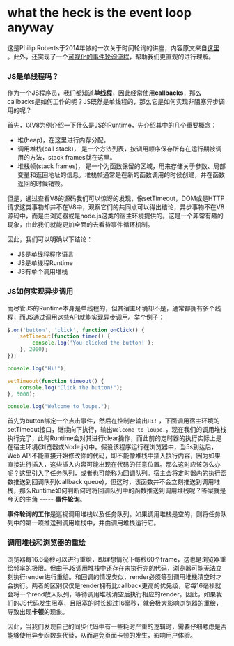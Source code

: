 # what the heck is the event loop anyway

这是Philip Roberts于2014年做的一次关于时间轮询的讲座，内容原文来自[这里](https://2014.jsconf.eu/speakers/philip-roberts-what-the-heck-is-the-event-loop-anyway.html) 。此外，还实现了一个[可视化的事件轮询流程](http://latentflip.com/loupe/?code=JC5vbignYnV0dG9uJywgJ2NsaWNrJywgZnVuY3Rpb24gb25DbGljaygpIHsKICAgIHNldFRpbWVvdXQoZnVuY3Rpb24gdGltZXIoKSB7CiAgICAgICAgY29uc29sZS5sb2coJ1lvdSBjbGlja2VkIHRoZSBidXR0b24hJyk7ICAgIAogICAgfSwgMjAwMCk7Cn0pOwoKY29uc29sZS5sb2coIkhpISIpOwoKc2V0VGltZW91dChmdW5jdGlvbiB0aW1lb3V0KCkgewogICAgY29uc29sZS5sb2coIkNsaWNrIHRoZSBidXR0b24hIik7Cn0sIDUwMDApOwoKY29uc29sZS5sb2coIldlbGNvbWUgdG8gbG91cGUuIik7!!!PGJ1dHRvbj5DbGljayBtZSE8L2J1dHRvbj4%3D)，帮助我们更直观的进行理解。

### JS是单线程吗？

作为一个JS程序员，我们都知道**单线程**，因此经常使用**callbacks**，那么callbacks是如何工作的呢？JS既然是单线程的，那么它是如何实现非阻塞异步调用的呢？

首先，以V8为例介绍一下什么是JS的Runtime，先介绍其中的几个重要概念：

* 堆\(heap\)，在这里进行内存分配。
* 调用堆栈\(call stack\)， 是一个方法列表，按调用顺序保存所有在运行期被调用的方法，stack frames就在这里。
* 堆栈帧\(stack frames\)， 是一个为函数保留的区域，用来存储关于参数、局部变量和返回地址的信息。堆栈帧通常是在新的函数调用的时候创建，并在函数返回的时候销毁。

但是，通过查看V8的源码我们可以惊讶的发现，像setTimeout，DOM或是HTTP请求这类事物却并不在V8中，观察它们的共同点可以得出结论，异步事物不在V8源码中，而是由浏览器或是node.js这类的宿主环境提供的。这是一个非常有趣的现象，由此我们就能更加全面的去看待事件循环机制。

因此，我们可以明确以下结论：

* JS是单线程程序语言
* JS是单线程Runtime
* JS有单个调用堆栈

### JS如何实现异步调用

而尽管JS的Runtime本身是单线程的，但其宿主环境却不是，通常都拥有多个线程，而JS通过调用这些API就能实现异步调用。举个例子：

```javascript
$.on('button', 'click', function onClick() {
    setTimeout(function timer() {
        console.log('You clicked the button!');    
    }, 2000);
});

console.log("Hi!");

setTimeout(function timeout() {
    console.log("Click the button!");
}, 5000);

console.log("Welcome to loupe.");
```

首先为button绑定一个点击事件，然后在控制台输出`Hi!` ，下面调用宿主环境的setTimeout接口，继续向下执行，输出`Welcome to loupe.`，现在我们的调用堆栈执行完了，此时Runtime会对其进行clear操作，而此前的定时器的执行实际上是在宿主环境\(浏览器或Node.js\)中。假设该程序运行在浏览器中，当5s到达后，Web API不能直接开始修改你的代码，即不能像堆栈中插入执行内容，因为如果直接进行插入，这些插入内容可能出现在代码的任意位置。那么这时应该怎么办呢？这里引入了任务队列，或者也可能称为回调队列。宿主会将定时器内的执行函数推送到回调队列\(callback queue\)，但这时，该函数并不会立刻推送到调用堆栈，那么Runtime如何判断何时将回调队列中的函数推送到调用堆栈呢？答案就是今天的主角 ----- **事件轮询**。

**事件轮询的工作**是巡视调用堆栈以及任务队列。如果调用堆栈是空的，则将任务队列中的第一项推送到调用堆栈中，并由调用堆栈运行它。

### 调用堆栈和浏览器的重绘

浏览器每16.6毫秒可以进行重绘，即理想情况下每秒60个frame，这也是浏览器重绘频率的极限。但由于JS调用堆栈中还存在未执行完的代码，浏览器可能无法立刻执行render进行重绘。和回调的情况类似，render必须等到调用堆栈清空时才会执行。两者的区别仅仅是render拥有比callback更高的优先级，它每16毫秒就会将一个rend放入队列，等待调用堆栈清空后执行相应的render。因此，如果我们的JS代码发生阻塞，且阻塞的时长超过16毫秒，就会极大影响浏览器的重绘，导致出现**卡顿**的现象。

因此，当我们发现自己的同步代码中有一些耗时严重的逻辑时，需要仔细考虑是否能够使用异步函数来代替，从而避免页面卡顿的发生，影响用户体验。

